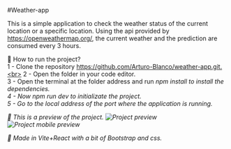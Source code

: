 #Weather-app

This is a simple application to check the weather status of the current location or a specific location. Using the api provided by https://openweathermap.org/, the current weather and the prediction are consumed every 3 hours.

:running: How to run the project?<br>
1 - Clone the repository https://github.com/Arturo-Blanco/weather-app.git.<br>
2 - Open the folder in your code editor.<br>
3 - Open the terminal at the folder address and run <i>npm install<i> to install the dependencies.<br>
4 - Now <i>npm run dev<i> to initializate the project.<br>
5 - Go to the local address of the port where the application is running.

:eyes: This is a preview of the project.
![Project preview]([https://github.com/arturobdev/weather-app/blob/develop/Weather-app-preview.jpg])
![Project mobile preview]([https://github.com/arturobdev/weather-app/blob/main/image.png])

:hammer: Made in Vite+React with a bit of Bootstrap and css.
